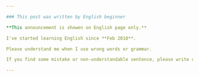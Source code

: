 ```yaml
---

### This post was written by English beginner

**This announcement is showen on English page only.**

I've started learning English since **Feb 2018**.

Please understand me when I use wrong words or grammar.

If you find some mistake or non-understandable sentence, please write comments below.

---
```

<br>
